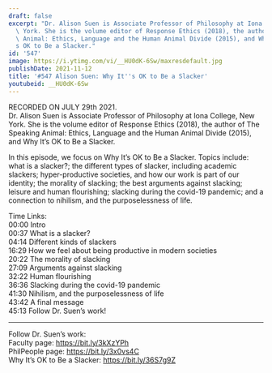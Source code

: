 ```yaml
---
draft: false
excerpt: "Dr. Alison Suen is Associate Professor of Philosophy at Iona College, New\
  \ York. She is the volume editor of Response Ethics (2018), the author of The Speaking\
  \ Animal: Ethics, Language and the Human Animal Divide (2015), and Why It\u2019\
  s OK to Be a Slacker."
id: '547'
image: https://i.ytimg.com/vi/__HU0dK-6Sw/maxresdefault.jpg
publishDate: 2021-11-12
title: '#547 Alison Suen: Why It''s OK to Be a Slacker'
youtubeid: __HU0dK-6Sw
---
```

RECORDED ON JULY 29th 2021.  
Dr. Alison Suen is Associate Professor of Philosophy at Iona College, New York. She is the volume editor of Response Ethics (2018), the author of The Speaking Animal: Ethics, Language and the Human Animal Divide (2015), and Why It’s OK to Be a Slacker.

In this episode, we focus on Why It’s OK to Be a Slacker. Topics include: what is a slacker?; the different types of slacker, including academic slackers; hyper-productive societies, and how our work is part of our identity; the morality of slacking; the best arguments against slacking; leisure and human flourishing; slacking during the covid-19 pandemic; and a connection to nihilism, and the purposelessness of life.

Time Links:  
00:00  Intro  
00:37  What is a slacker?  
04:14  Different kinds of slackers  
16:29  How we feel about being productive in modern societies  
20:22  The morality of slacking  
27:09  Arguments against slacking  
32:22  Human flourishing  
36:36  Slacking during the covid-19 pandemic  
41:30  Nihilism, and the purposelessness of life  
43:42  A final message  
45:13  Follow Dr. Suen’s work!

---

Follow Dr. Suen’s work:  
Faculty page: https://bit.ly/3kXzYPh  
PhilPeople page: https://bit.ly/3x0vs4C  
Why It’s OK to Be a Slacker: https://bit.ly/36S7g9Z
